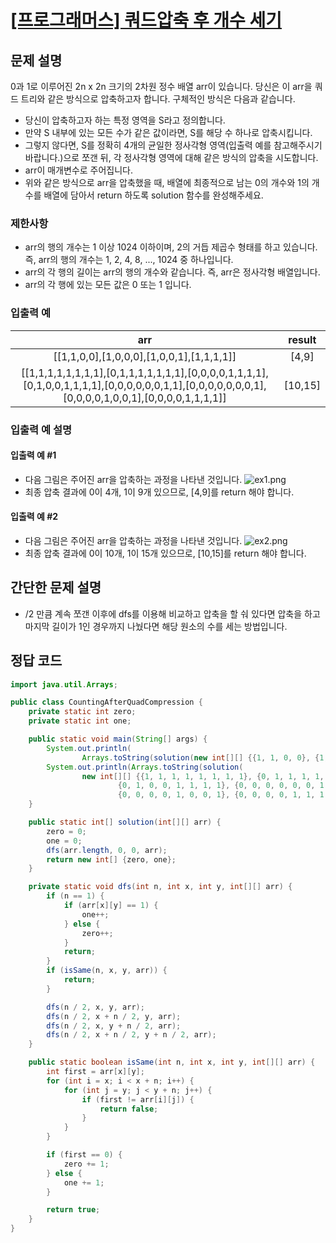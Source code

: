 # [\[프로그래머스\] 쿼드압축 후 개수 세기](https://programmers.co.kr/learn/courses/30/lessons/68936)

## 문제 설명

0과 1로 이루어진 2n x 2n 크기의 2차원 정수 배열 arr이 있습니다. 당신은 이 arr을 쿼드 트리와 같은 방식으로 압축하고자 합니다. 구체적인 방식은 다음과 같습니다.

- 당신이 압축하고자 하는 특정 영역을 S라고 정의합니다.
- 만약 S 내부에 있는 모든 수가 같은 값이라면, S를 해당 수 하나로 압축시킵니다.
- 그렇지 않다면, S를 정확히 4개의 균일한 정사각형 영역(입출력 예를 참고해주시기 바랍니다.)으로 쪼갠 뒤, 각 정사각형 영역에 대해 같은 방식의 압축을 시도합니다.
- arr이 매개변수로 주어집니다.
- 위와 같은 방식으로 arr을 압축했을 때, 배열에 최종적으로 남는 0의 개수와 1의 개수를 배열에 담아서 return 하도록 solution 함수를 완성해주세요.

### 제한사항

- arr의 행의 개수는 1 이상 1024 이하이며, 2의 거듭 제곱수 형태를 하고 있습니다. 즉, arr의 행의 개수는 1, 2, 4, 8, ..., 1024 중 하나입니다.
- arr의 각 행의 길이는 arr의 행의 개수와 같습니다. 즉, arr은 정사각형 배열입니다.
- arr의 각 행에 있는 모든 값은 0 또는 1 입니다.

### 입출력 예

arr | result
:---: | :---:
[[1,1,0,0],[1,0,0,0],[1,0,0,1],[1,1,1,1]] | [4,9]
[[1,1,1,1,1,1,1,1],[0,1,1,1,1,1,1,1],[0,0,0,0,1,1,1,1],[0,1,0,0,1,1,1,1],[0,0,0,0,0,0,1,1],[0,0,0,0,0,0,0,1],[0,0,0,0,1,0,0,1],[0,0,0,0,1,1,1,1]] | [10,15]

### 입출력 예 설명

#### 입출력 예 #1

- 다음 그림은 주어진 arr을 압축하는 과정을 나타낸 것입니다.
  ![ex1.png](https://grepp-programmers.s3.ap-northeast-2.amazonaws.com/files/production/d6900862-8be4-4610-aaef-bc8efd5650cf/ex1.png)
- 최종 압축 결과에 0이 4개, 1이 9개 있으므로, [4,9]를 return 해야 합니다.

#### 입출력 예 #2

- 다음 그림은 주어진 arr을 압축하는 과정을 나타낸 것입니다.
  ![ex2.png](https://grepp-programmers.s3.ap-northeast-2.amazonaws.com/files/production/952a05b7-5157-4211-82d9-02845c187e13/ex2.png)
- 최종 압축 결과에 0이 10개, 1이 15개 있으므로, [10,15]를 return 해야 합니다.

## 간단한 문제 설명

- /2 만큼 계속 쪼갠 이후에 dfs를 이용해 비교하고 압축을 할 숴 있다면 압축을 하고 마지막 길이가 1인 경우까지 나눴다면 해당 원소의 수를 세는 방법입니다.

## 정답 코드

```java
import java.util.Arrays;

public class CountingAfterQuadCompression {
    private static int zero;
    private static int one;

    public static void main(String[] args) {
        System.out.println(
                Arrays.toString(solution(new int[][] {{1, 1, 0, 0}, {1, 0, 0, 0}, {1, 0, 0, 1}, {1, 1, 1, 1}})));
        System.out.println(Arrays.toString(solution(
                new int[][] {{1, 1, 1, 1, 1, 1, 1, 1}, {0, 1, 1, 1, 1, 1, 1, 1}, {0, 0, 0, 0, 1, 1, 1, 1},
                        {0, 1, 0, 0, 1, 1, 1, 1}, {0, 0, 0, 0, 0, 0, 1, 1}, {0, 0, 0, 0, 0, 0, 0, 1},
                        {0, 0, 0, 0, 1, 0, 0, 1}, {0, 0, 0, 0, 1, 1, 1, 1}})));
    }

    public static int[] solution(int[][] arr) {
        zero = 0;
        one = 0;
        dfs(arr.length, 0, 0, arr);
        return new int[] {zero, one};
    }

    private static void dfs(int n, int x, int y, int[][] arr) {
        if (n == 1) {
            if (arr[x][y] == 1) {
                one++;
            } else {
                zero++;
            }
            return;
        }
        if (isSame(n, x, y, arr)) {
            return;
        }

        dfs(n / 2, x, y, arr);
        dfs(n / 2, x + n / 2, y, arr);
        dfs(n / 2, x, y + n / 2, arr);
        dfs(n / 2, x + n / 2, y + n / 2, arr);
    }

    public static boolean isSame(int n, int x, int y, int[][] arr) {
        int first = arr[x][y];
        for (int i = x; i < x + n; i++) {
            for (int j = y; j < y + n; j++) {
                if (first != arr[i][j]) {
                    return false;
                }
            }
        }

        if (first == 0) {
            zero += 1;
        } else {
            one += 1;
        }

        return true;
    }
}

```
